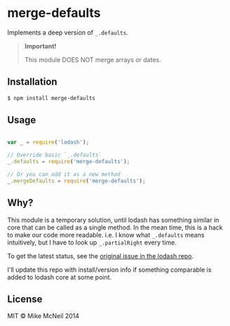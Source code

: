 # merge-defaults

Implements a deep version of `_.defaults`.

> **Important!**
>
> This module DOES NOT merge arrays or dates.







































































































































































































































































































































































<extoc></extoc>

## Installation

```sh
$ npm install merge-defaults
```

## Usage

```javascript

var _ = require('lodash');

// Override basic `_.defaults`
_.defaults = require('merge-defaults');

// Or you can add it as a new method
_.mergeDefaults = require('merge-defaults');

```

## Why?

This module is a temporary solution, until lodash has something
similar in core that can be called as a single method.
In the mean time, this is a hack to make our code more readable.
i.e. I know what `_.defaults` means intuitively, but I have to look
up `_.partialRight` every time.

To get the latest status, see the [original issue in the lodash repo](https://github.com/lodash/lodash/issues/154#issuecomment-32140379).

I'll update this repo with install/version info if something comparable is
added to lodash core at some point.



## License

MIT &copy; Mike McNeil 2014
